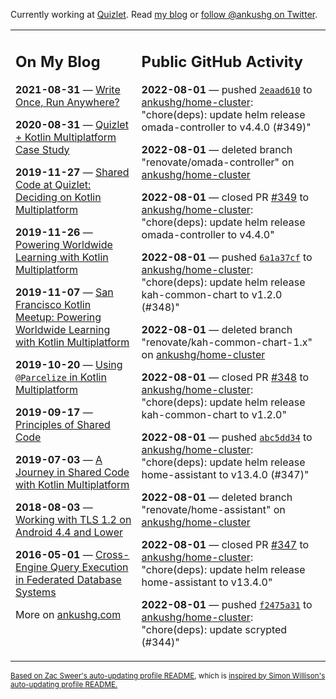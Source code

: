 Currently working at [Quizlet](https://quizlet.com/). Read [my blog](https://ankushg.com/) or [follow @ankushg on Twitter](https://twitter.com/ankushg).

<table><tr><td valign="top" width="40%">

## On My Blog
<!-- blog starts -->
**2021-08-31** — [Write Once, Run Anywhere?](https://ankushg.com/posts/write-once-run-anywhere-increment/)

**2020-08-31** — [Quizlet + Kotlin Multiplatform Case Study](https://ankushg.com/posts/quizlet-kotlin-multiplatform-case-study/)

**2019-11-27** — [Shared Code at Quizlet: Deciding on Kotlin Multiplatform](https://ankushg.com/posts/shared-code-kotlin-multiplatform/)

**2019-11-26** — [Powering Worldwide Learning with Kotlin Multiplatform](https://ankushg.com/speaking/droidcon-sf-2019)

**2019-11-07** — [San Francisco Kotlin Meetup: Powering Worldwide Learning with Kotlin Multiplatform](https://ankushg.com/speaking/sf-kotlin-meetup-2019)

**2019-10-20** — [Using `@Parcelize` in Kotlin Multiplatform](https://ankushg.com/posts/multiplatform-parcelize/)

**2019-09-17** — [Principles of Shared Code](https://ankushg.com/speaking/denver-startup-week-2019)

**2019-07-03** — [A Journey in Shared Code with Kotlin Multiplatform](https://ankushg.com/speaking/droidcon-berlin-2019)

**2018-08-03** — [Working with TLS 1.2 on Android 4.4 and Lower](https://ankushg.com/posts/tls-1.2-on-android/)

**2016-05-01** — [Cross-Engine Query Execution in Federated Database Systems](https://ankushg.com/projects/thesis)
<!-- blog ends -->
More on [ankushg.com](https://ankushg.com/)
</td><td valign="top" width="60%">

## Public GitHub Activity
<!-- githubActivity starts -->
**2022-08-01** — pushed [`2eaad610`](https://github.com/ankushg/home-cluster/commit/2eaad61022c1dc26735da0fab52a30c835ad1945) to [ankushg/home-cluster](https://api.github.com/repos/ankushg/home-cluster): "chore(deps): update helm release omada-controller to v4.4.0 (#349)"

**2022-08-01** — deleted branch "renovate/omada-controller" on [ankushg/home-cluster](https://api.github.com/repos/ankushg/home-cluster)

**2022-08-01** — closed PR [#349](https://github.com/ankushg/home-cluster/pull/349) to [ankushg/home-cluster](https://api.github.com/repos/ankushg/home-cluster): "chore(deps): update helm release omada-controller to v4.4.0"

**2022-08-01** — pushed [`6a1a37cf`](https://github.com/ankushg/home-cluster/commit/6a1a37cf8444237d1519f027cfc41c06112077ae) to [ankushg/home-cluster](https://api.github.com/repos/ankushg/home-cluster): "chore(deps): update helm release kah-common-chart to v1.2.0 (#348)"

**2022-08-01** — deleted branch "renovate/kah-common-chart-1.x" on [ankushg/home-cluster](https://api.github.com/repos/ankushg/home-cluster)

**2022-08-01** — closed PR [#348](https://github.com/ankushg/home-cluster/pull/348) to [ankushg/home-cluster](https://api.github.com/repos/ankushg/home-cluster): "chore(deps): update helm release kah-common-chart to v1.2.0"

**2022-08-01** — pushed [`abc5dd34`](https://github.com/ankushg/home-cluster/commit/abc5dd347a87d9f4ef8673a821503a353c9674d1) to [ankushg/home-cluster](https://api.github.com/repos/ankushg/home-cluster): "chore(deps): update helm release home-assistant to v13.4.0 (#347)"

**2022-08-01** — deleted branch "renovate/home-assistant" on [ankushg/home-cluster](https://api.github.com/repos/ankushg/home-cluster)

**2022-08-01** — closed PR [#347](https://github.com/ankushg/home-cluster/pull/347) to [ankushg/home-cluster](https://api.github.com/repos/ankushg/home-cluster): "chore(deps): update helm release home-assistant to v13.4.0"

**2022-08-01** — pushed [`f2475a31`](https://github.com/ankushg/home-cluster/commit/f2475a31f7d2a1af8b32049bbbcf1ca566528612) to [ankushg/home-cluster](https://api.github.com/repos/ankushg/home-cluster): "chore(deps): update scrypted (#344)"
<!-- githubActivity ends -->
</td></tr></table>

<sub><a href="https://github.com/ZacSweers/ZacSweers">Based on Zac Sweer's auto-updating profile README</a>, which is <a href="https://simonwillison.net/2020/Jul/10/self-updating-profile-readme/">inspired by Simon Willison's auto-updating profile README.</a></sub>